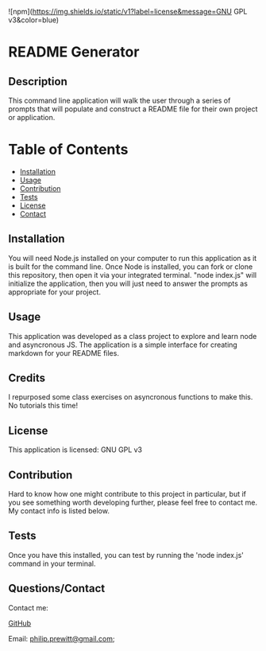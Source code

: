 

  ![npm](https://img.shields.io/static/v1?label=license&message=GNU GPL v3&color=blue)
  
 
 # README Generator  
  
 
 ## Description 
 This command line application will walk the user through a series of prompts that will populate and construct a README file for their own project or application. 
  
 
 # Table of Contents 
- [Installation](#installation) 
- 
  [Usage](#usage) 
- [Contribution](#contribution) 
- 
  [Tests](#tests) 
- [License](#license) 
- [Contact](#contact) 
 
  
  
 
## Installation 
 You will need Node.js installed on your computer to run this application as it is built for the command line. Once Node is installed, you can fork or clone this repository, then open it via your integrated terminal. "node index.js" will initialize the application, then you will just need to answer the prompts as appropriate for your project. 
  
 
## Usage 
 This application was developed as a class project to explore and learn node and asyncronous JS. The application is a simple interface for creating markdown for your README files.
  
 
## Credits 
 I repurposed some class exercises on asyncronous functions to make this. No tutorials this time!
  
 
## License 
 This application is licensed: GNU GPL v3
  
 
## Contribution 
 Hard to know how one might contribute to this project in particular, but if you see something worth developing further, please feel free to contact me. My contact info is listed below. 
  
 
## Tests 
 Once you have this installed, you can test by running the 'node index.js' command in your terminal. 
  
 
## Questions/Contact 
 Contact me: 
  
 
 [GitHub](https://github.com/pprewitt) 
 
 Email: [philip.prewitt@gmail.com](mailto:philip.prewitt@gmail.com); 
